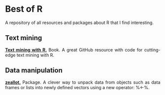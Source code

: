 # Best of R

<div align="justify">

A repository of all resources and packages about R that I find interesting.

## Text mining

**[Text mining with R.](https://www.tidytextmining.com/)** Book. A great GitHub resource with code for cutting-edge text mining with R.

## Data manipulation

**[zeallot.](https://github.com/r-lib/zeallot#zeallot)** Package. A clever way to unpack data from objects such as data frames or lists into newly defined vectors using a new operator: %<-%.

</div>
